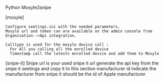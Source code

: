 Python Mosyle2snipe

[mosyle]

    Configure seetings.ini with the needed parameters. 
    Mosyle url and token can are available on the admin console from Organisation-->Api integration. 

    Calltype is used for the mosyle device call :
      For All you calling all the enrolled device
      Timestamp call the latests enrolled device and add them to Mosyle

[snipe-it]
    Snipe url is your used snipe it url 
    generate the api key from the snipe it seetings and copy it to this section
    manufacturer id indicate the manufacturer from snipe it should be the id of Apple manufacturer



